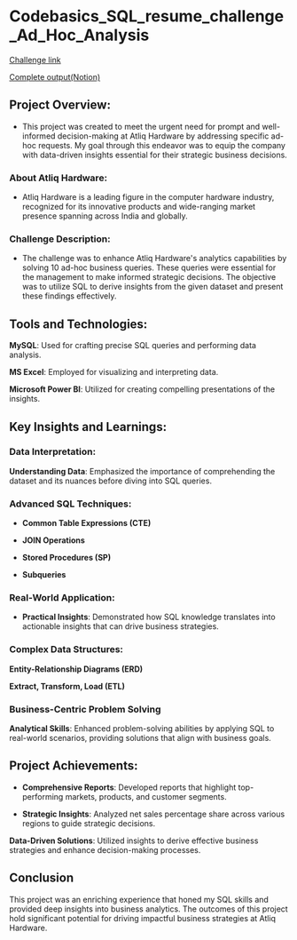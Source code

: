 # Codebasics_SQL_resume_challenge_Ad_Hoc_Analysis


[Challenge link](https://codebasics.io/challenge/codebasics-resume-project-challenge/7)

[Complete output(Notion)](https://www.notion.so/SQL-Challenge-dead043ee1ff4781a53759b461edb243)


## Project Overview:

- This project was created to meet the urgent need for prompt and well-informed decision-making at Atliq Hardware by addressing specific ad-hoc requests. My goal through this endeavor was to equip the company with data-driven insights essential for their strategic business decisions.

### About Atliq Hardware:

- Atliq Hardware is a leading figure in the computer hardware industry, recognized for its innovative products and wide-ranging market presence spanning across India and 
  globally.

### Challenge Description:

- The challenge was to enhance Atliq Hardware's analytics capabilities by solving 10 ad-hoc business queries. These queries were essential for the management to make 
  informed strategic decisions. The objective was to utilize SQL to derive insights from the given dataset and present these findings effectively.

## Tools and Technologies:

**MySQL**: Used for crafting precise SQL queries and performing data analysis.

**MS Excel**: Employed for visualizing and interpreting data.

**Microsoft Power BI**: Utilized for creating compelling presentations of the insights.


## Key Insights and Learnings:

### Data Interpretation:

**Understanding Data**: Emphasized the importance of comprehending the dataset and its nuances before diving into SQL queries.

### Advanced SQL Techniques:
- **Common Table Expressions (CTE)**

- **JOIN Operations**

- **Stored Procedures (SP)**

- **Subqueries**

### Real-World Application:

- **Practical Insights**: Demonstrated how SQL knowledge translates into actionable insights that can drive business strategies.

### Complex Data Structures:

**Entity-Relationship Diagrams (ERD)**

**Extract, Transform, Load (ETL)**

### Business-Centric Problem Solving

**Analytical Skills**: Enhanced problem-solving abilities by applying SQL to real-world scenarios, providing solutions that align with business goals.

## Project Achievements:

- **Comprehensive Reports**: Developed reports that highlight top-performing markets, products, and customer segments.

- **Strategic Insights**: Analyzed net sales percentage share across various regions to guide strategic decisions.

 **Data-Driven Solutions**: Utilized insights to derive effective business strategies and enhance decision-making processes.

## Conclusion
This project was an enriching experience that honed my SQL skills and provided deep insights into business analytics. The outcomes of this project hold significant potential for driving impactful business strategies at Atliq Hardware.

